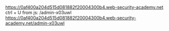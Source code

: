 https://0af400a204d515d081882f20004300b4.web-security-academy.net
ctrl + U
from js: /admin-x03uwl
https://0af400a204d515d081882f20004300b4.web-security-academy.net/admin-x03uwl
